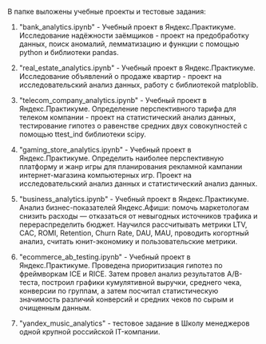 В папке выложены учебные проекты и тестовые задания:

1) "bank_analytics.ipynb" - Учебный проект в Яндекс.Практикуме. Исследование надёжности заёмщиков - проект на предобработку данных, поиск аномалий, лемматизацию и функции с помощью python и библиотеки pandas.

2) "real_estate_analytics.ipynb" - Учебный проект в Яндекс.Практикуме. Исследование объявлений о продаже квартир - проект на исследовательский анализ данных, работу с библиотекой matploblib.

3) "telecom_company_analytics.ipynb" - Учебный проект в Яндекс.Практикуме. Определение перспективного тарифа для телеком компании - проект на статистический анализ данных, тестирование гипотез о равенстве средних двух совокупностей с помощью ttest_ind библиотеки scipy.

4) "gaming_store_analytics.ipynb" - Учебный проект в Яндекс.Практикуме. Определить наиболее перспективную платформу и жанр игры для планирования рекламной кампании интернет-магазина компьютерных игр. Проект на исследовательский анализ данных и статистический анализ данных.

5) "business_analytics.ipynb" - Учебный проект в Яндекс.Практикуме. Анализ бизнес-показателей Яндекс.Афиши: помочь маркетологам снизить расходы — отказаться от невыгодных источников трафика и перераспределить бюджет. Научился рассчитывать метрики LTV, CAC, ROMI, Retention, Churn Rate, DAU, MAU, проводить когортный анализ, считать юнит-экономику и пользовательские метрики.

6) "ecommerce_ab_testing.ipynb" - Учебный проект в Яндекс.Практикуме. Проведена приоритизация гипотез по фреймворкам ICE и RICE. Затем провел анализ результатов A/B-теста, построил графики кумулятивной выручки, среднего чека, конверсии по группам, а затем посчитал статистическую значимость различий конверсий и средних чеков по сырым и очищенным данным.

7) "yandex_music_analytics" - тестовое задание в Школу менеджеров одной крупной российской IT-компании.
